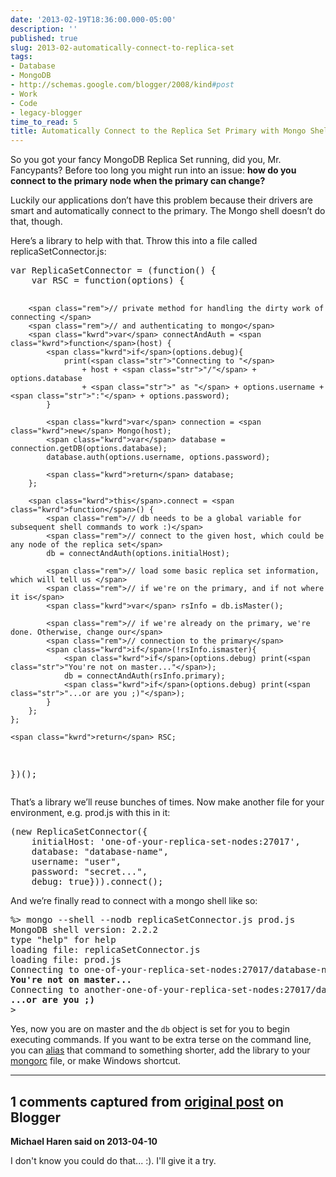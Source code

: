 ```yaml
---
date: '2013-02-19T18:36:00.000-05:00'
description: ''
published: true
slug: 2013-02-automatically-connect-to-replica-set
tags:
- Database
- MongoDB
- http://schemas.google.com/blogger/2008/kind#post
- Work
- Code
- legacy-blogger
time_to_read: 5
title: Automatically Connect to the Replica Set Primary with Mongo Shell
---
```


<p>So you got your fancy MongoDB Replica Set running, did you, Mr. Fancypants? Before too long you might run into an issue: <strong>how do you connect to the primary node when the primary can change? </strong></p> <p>Luckily our applications don’t have this problem because their drivers are smart and automatically connect to the primary. The Mongo shell doesn’t do that, though.</p> <p>Here’s a library to help with that. Throw this into a file called replicaSetConnector.js:</p><pre class="csharpcode"><span class="kwrd">var</span> ReplicaSetConnector = (<span class="kwrd">function</span>() { 
    <span class="kwrd">var</span> RSC = <span class="kwrd">function</span>(options) {
    
        <span class="rem">// private method for handling the dirty work of connecting </span>
        <span class="rem">// and authenticating to mongo</span>
        <span class="kwrd">var</span> connectAndAuth = <span class="kwrd">function</span>(host) {
            <span class="kwrd">if</span>(options.debug){
                print(<span class="str">"Connecting to "</span> 
                    + host + <span class="str">"/"</span> + options.database 
                    + <span class="str">" as "</span> + options.username + <span class="str">":"</span> + options.password);
            }
            
            <span class="kwrd">var</span> connection = <span class="kwrd">new</span> Mongo(host);
            <span class="kwrd">var</span> database = connection.getDB(options.database);
            database.auth(options.username, options.password);    
            
            <span class="kwrd">return</span> database;    
        };
        
        <span class="kwrd">this</span>.connect = <span class="kwrd">function</span>() {
            <span class="rem">// db needs to be a global variable for subsequent shell commands to work :)</span>
            <span class="rem">// connect to the given host, which could be any node of the replica set</span>
            db = connectAndAuth(options.initialHost);
            
            <span class="rem">// load some basic replica set information, which will tell us </span>
            <span class="rem">// if we're on the primary, and if not where it is</span>
            <span class="kwrd">var</span> rsInfo = db.isMaster();

            <span class="rem">// if we're already on the primary, we're done. Otherwise, change our</span>
            <span class="rem">// connection to the primary</span>
            <span class="kwrd">if</span>(!rsInfo.ismaster){
                <span class="kwrd">if</span>(options.debug) print(<span class="str">"You're not on master..."</span>);
                db = connectAndAuth(rsInfo.primary);
                <span class="kwrd">if</span>(options.debug) print(<span class="str">"...or are you ;)"</span>);
            }
        };
    };
        
    <span class="kwrd">return</span> RSC;
})();</pre>
<p>That’s a library we’ll reuse bunches of times. Now make another file for your environment, e.g. prod.js with this in it:</p><pre class="csharpcode">(<span class="kwrd">new</span> ReplicaSetConnector({ 
    initialHost: <span class="str">'one-of-your-replica-set-nodes:27017'</span>, 
    database: <span class="str">"database-name"</span>, 
    username: <span class="str">"user"</span>, 
    password: <span class="str">"secret..."</span>,
    debug: <span class="kwrd">true</span>})).connect();</pre>
<p>And we’re finally read to connect with a mongo shell like so:</p><pre class="csharpcode">%&gt; mongo --shell --nodb replicaSetConnector.js prod.js
MongoDB shell version: 2.2.2
type "help" for help
loading file: replicaSetConnector.js
loading file: prod.js
Connecting to one-of-your-replica-set-nodes:27017/database-name as user:secret...
<strong>You're not on master...
</strong>Connecting to another-one-of-your-replica-set-nodes:27017/database-name as user:secret
<strong>...or are you ;)</strong>
&gt;</pre>
<p>Yes, now you are on master and the <code>db</code> object is set for you to begin executing commands. If you want to be extra terse on the command line, you can <a href="http://tldp.org/LDP/abs/html/aliases.html">alias</a> that command to something shorter, add the library to your <a href="http://docs.mongodb.org/manual/reference/mongo/#mongo-mongorc-file">mongorc</a> file, or make Windows shortcut.</p>

---

## 1 comments captured from [original post](https://blog.wassupy.com/2013/02/automatically-connect-to-replica-set.html) on Blogger

**Michael Haren said on 2013-04-10**

I don't know you could do that... :). I'll give it a try.

